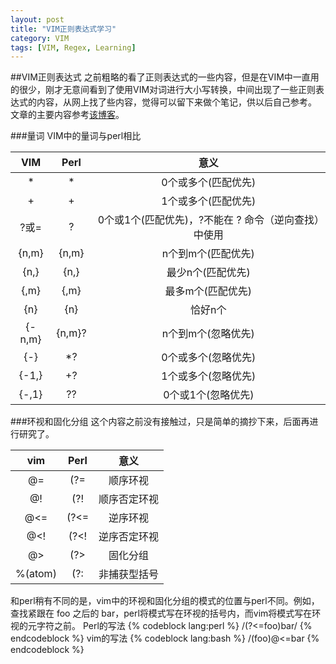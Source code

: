 ```yaml
---
layout: post
title: "VIM正则表达式学习"
category: VIM
tags: [VIM, Regex, Learning]
---
```

##VIM正则表达式
之前粗略的看了正则表达式的一些内容，但是在VIM中一直用的很少，刚才无意间看到了使用VIM对词进行大小写转换，中间出现了一些正则表达式的内容，从网上找了些内容，觉得可以留下来做个笔记，供以后自己参考。  
文章的主要内容参考[该博客][label1]。
<!--more-->
###量词
VIM中的量词与perl相比

|VIM    |Perl   |意义|
|:-----:|:-----:|:-------------------------------------------------:|
|*      |*      |0个或多个(匹配优先)
|\+     |+      |1个或多个(匹配优先)
|\?或\= |?   	|0个或1个(匹配优先)，\?不能在 ? 命令（逆向查找）中使用
|\{n,m} |{n,m} 	|n个到m个(匹配优先)
|\{n,}  |{n,} 	|最少n个(匹配优先)
|\{,m} 	|{,m} 	|最多m个(匹配优先)
|\{n} 	|{n} 	|恰好n个
|\{-n,m}|{n,m}? |n个到m个(忽略优先)
|\{-} 	|*? 	|0个或多个(忽略优先)
|\{-1,} |+? 	|1个或多个(忽略优先)
|\{-,1} |?? 	|0个或1个(忽略优先)

###环视和固化分组
这个内容之前没有接触过，只是简单的摘抄下来，后面再进行研究了。  

|vim 	    |Perl 	|意义           |
|:---------:|:-----:|:-------------:|
|\@= 	    |(?= 	|顺序环视
|\@! 	    |(?! 	|顺序否定环视
|\@<= 	    |(?<= 	|逆序环视
|\@<! 	    |(?<! 	|逆序否定环视
|\@> 	    |(?> 	|固化分组
|\%(atom\) 	|(?: 	|非捕获型括号

和perl稍有不同的是，vim中的环视和固化分组的模式的位置与perl不同。例如，查找紧跟在 foo 之后的 bar，perl将模式写在环视的括号内，而vim将模式写在环视的元字符之前。
Perl的写法
{% codeblock lang:perl %}
/(?<=foo)bar/
{% endcodeblock %}
vim的写法
{% codeblock lang:bash %}
/\(foo\)\@<=bar
{% endcodeblock %}





[label1]:http://qianjigui.iteye.com/blog/368449 "VIM中的正则表达式"
